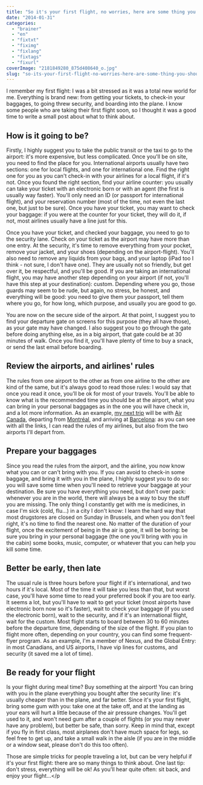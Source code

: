 ```yaml
---
title: "So it's your first flight, no worries, here are some thing you should think about"
date: "2014-01-31"
categories: 
  - "brainer"
  - "en"
  - "fixtxt"
  - "fiximg"
  - "fixlang"
  - "fixtags"
  - "fixurl"
coverImage: "2181849280_875d408640_o.jpg"
slug: "so-its-your-first-flight-no-worries-here-are-some-thing-you-should-think-about"
---
```


I remember my first flight: I was a bit stressed as it was a total new world for me. Everything is brand new: from getting your tickets, to check-in your baggages, to going threw security, and boarding into the plane. I know some people who are taking their first flight soon, so I thought it was a good time to write a small post about what to think about.

## How is it going to be?

Firstly, I highly suggest you to take the public transit or the taxi to go to the airport: it's more expensive, but less complicated. Once you'll be on site, you need to find the place for you. International airports usually have two sections: one for local flights, and one for international one. Find the right one for you as you can't check-in with your airlines for a local flight, if it's not. Once you found the right section, find your airline counter: you usually can take your ticket with an electronic born or with an agent (the first is usually way faster). You'll only need an ID (or passport for international flight), and your reservation number (most of the time, not even the last one, but just to be sure). Once you have your ticket, you may want to check your baggage: if you were at the counter for your ticket, they will do it, if not, most airlines usually have a line just for this.

Once you have your ticket, and checked your baggage, you need to go to the security lane. Check on your ticket as the airport may have more than one entry. At the security, it's time to remove everything from your pocket, remove your jacket, and your shoes (depending on the airport-flight). You'll also need to remove any liquids from your bags, and your laptop (iPad too I think - not sure, I don't have one). They are usually not so friendly, but get over it, be respectful, and you'll be good. If you are taking an international flight, you may have another step depending on your airport (if not, you'll have this step at your destination): custom. Depending where you go, those guards may seem to be rude, but again, no stress, be honest, and everything will be good: you need to give them your passport, tell them where you go, for how long, which purpose, and usually you are good to go.

You are now on the secure side of the airport. At that point, I suggest you to find your departure gate on screens for this purpose (they all have those), as your gate may have changed. I also suggest you to go through the gate before doing anything else, as in a big airport, that gate could be at 30 minutes of walk. Once you find it, you'll have plenty of time to buy a snack, or send the last email before boarding.

## Review the airports, and airlines' rules

The rules from one airport to the other as from one airline to the other are kind of the same, but it's always good to read those rules: I would say that once you read it once, you’ll be ok for most of your travels. You'll be able to know what is the recommended time you should be at the airport, what you can bring in your personal baggages as in the one you will have check in, and a lot more information. As an example, [my next trip](https://fred.dev/im-going-barcelona-spain-anything-else-tourist/ "I’m going to Barcelona in Spain, anything else a tourist should do?") will be with [Air Canada](https://www.aircanada.com/en/travelinfo/index.html "Air Canada Information & Services"), departing from [Montréal](https://www.admtl.com/Passengers/Formalities/Home.aspx "Montréal's airport information for passengers"), and arriving at [Barcelona](https://www.aena-aeropuertos.es/csee/Satellite/aeropuertos/en/Page/1046686258511//Passengers.html "Barcelona's airport information for passengers"): as you can see with all the links, I can read the rules of my airlines, but also from the two airports I'll depart from.

## Prepare your baggages

Since you read the rules from the airport, and the airline, you now know what you can or can't bring with you. If you can avoid to check-in some baggage, and bring it with you in the plane, I highly suggest you to do so: you will save some time when you'll need to retrieve your baggage at your destination. Be sure you have everything you need, but don't over pack: whenever you are in the world, there will always be a way to buy the stuff you are missing. The only thing I constantly get with me is medicines, in case I'm sick (cold, flu...) in a city I don't know: I learn the hard way that most drugstores are closed on Sunday in Brussels, and when you don't feel right, it's no time to find the nearest one. No matter of the duration of your flight, once the excitement of being in the air is gone, it will be boring: be sure you bring in your personal baggage (the one you'll bring with you in the cabin) some books, music, computer, or whatever that you can help you kill some time.

## Better be early, then late

The usual rule is three hours before your flight if it's international, and two hours if it's local. Most of the time it will take you less than that, but worst case, you'll have some time to read your preferred book if you are too early. It seems a lot, but you'll have to wait to get your ticket (most airports have electronic born now so it's faster), wait to check your baggage (if you used the electronic born), wait to the security, and if it's an international flight, wait for the custom. Most flight starts to board between 30 to 60 minutes before the departure time, depending of the size of the flight. If you plan to flight more often, depending on your country, you can find some frequent-flyer program. As an example, I'm a member of Nexus, and the Global Entry: in most Canadians, and US airports, I have vip lines for customs, and security (it saved me a lot of time).

## Be ready for your flight

Is your flight during meal time? Buy something at the airport! You can bring with you in the plane everything you bought after the security line: it's usually cheaper than in the plane, and far better. Since it's your first flight, bring some gum with you: take one at the take off, and at the landing as your ears will hurt a little because of the air pressure changes. You'll get used to it, and won't need gum after a couple of flights (or you may never have any problem), but better be safe, than sorry. Keep in mind that, except if you fly in first class, most airplanes don't have much space for legs, so feel free to get up, and take a small walk in the aisle (if you are in the middle or a window seat, please don't do this too often).

Those are simple tricks for people traveling a lot, but can be very helpful if it's your first flight: there are so many things to think about. One last tip: don't stress, everything will be ok! As you'll hear quite often: sit back, and enjoy your flight...</p
